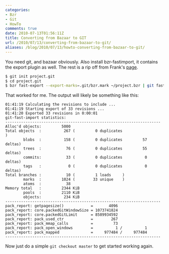 ```yaml
---
categories:
- Bzr
- Git
- HowTo
comments: true
date: 2010-07-13T01:56:11Z
title: Converting from Bazaar to GIT
url: /2010/07/13/converting-from-bazaar-to-git/
aliases: /blog/2010/07/13/howto-converting-from-bazaar-to-git/
---
```


You need git, and bazaar obviously.  Also install bzr-fastimport, it
contains the export plugin as well. The rest is a rip off from Frank's
[page](http://fthieme.net/en/drupal6/node/77).

```sh
$ git init project.git
$ cd project.git
$ bzr fast-export --export-marks=.git/bzr.mark ~/project.bzr | git fast-import --export-marks=.git/git.mark
```

That worked for me. The output will likely be something like this:

```
01:41:19 Calculating the revisions to include ...
01:41:19 Starting export of 33 revisions ...
01:41:20 Exported 33 revisions in 0:00:01
git-fast-import statistics:
---------------------------------------------------------------------
Alloc'd objects:         5000
Total objects  :          267 (         0 duplicates                  )
        blobs  :          158 (         0 duplicates         57 deltas)
        trees  :           76 (         0 duplicates         55 deltas)
        commits:           33 (         0 duplicates          0 deltas)
        tags   :            0 (         0 duplicates          0 deltas)
Total branches :           10 (         1 loads     )
        marks  :         1024 (        33 unique    )
        atoms  :           38
Memory total   :         2344 KiB
        pools  :         2110 KiB
        objects:          234 KiB
---------------------------------------------------------------------
pack_report: getpagesize()            =       4096
pack_report: core.packedGitWindowSize = 1073741824
pack_report: core.packedGitLimit      = 8589934592
pack_report: pack_used_ctr            =        267
pack_report: pack_mmap_calls          =         73
pack_report: pack_open_windows        =          1 /          1
pack_report: pack_mapped              =     977484 /     977484
---------------------------------------------------------------------
```

Now just do a simple `git checkout master` to get started working again.
